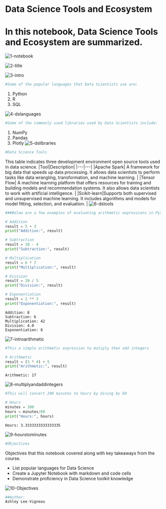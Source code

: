 # Data Science Tools and Ecosystem
# In this notebook, Data Science Tools and Ecosystem are summarized.


![1-notebook](https://github.com/user-attachments/assets/3c700808-424b-4a03-9a9c-ab3e5c48a044)

![2-title](https://github.com/user-attachments/assets/e3a9b810-9169-43d9-9f86-3d40d491e41d)

![3-intro](https://github.com/user-attachments/assets/9c2bf523-1434-4561-9e64-1df86d84e442)

```python
#Some of the popular languages that Data Scientists use are:
```

1. Python
2. R
3. SQL

![4-dslanguages](https://github.com/user-attachments/assets/bb128227-143a-43bd-8213-0263206811e6)

```python
#Some of the commonly used libraries used by Data Scientists include:
```

1. NumPy
2. Pandas
3. Plotly 
![5-dslibraries](https://github.com/user-attachments/assets/e03940d7-fe61-404f-8d00-8e12518d7017)


```python
#Data Science Tools
```

This table indicates three development environment open source tools used in data science.
|Tool|Description|
|---|---|
|Apache Spark| A framework for big data that speeds up data processing. It allows data scientists to perform tasks like data wrangling, transformation, and machine learning. |
|Tensor Flow| A machine learning platform that offers resources for training and building models and recommendation systems. It also allows data scientists to work with artificial intelligence. |
|Scikit-learn|Supports both supervised and unsupervised machine learning. It includes algorithms and models for model fitting, selection, and evaluation. |
![6-dstools](https://github.com/user-attachments/assets/3c811265-f028-4927-8ae8-64c3ed7f4a5f)



```python
###Below are a few examples of evaluating arithmetic expressions in Python.

```


```python
# Addition
result = 5 + 3
print("Addition:", result)

# Subtraction
result = 10 - 4
print("Subtraction:", result)

# Multiplication
result = 6 * 7
print("Multiplication:", result)

# Division
result = 20 / 5
print("Division:", result)

# Exponentiation
result = 2 ** 3
print("Exponentiation:", result)
```

    Addition: 8
    Subtraction: 6
    Multiplication: 42
    Division: 4.0
    Exponentiation: 8
![7-introarithmetic](https://github.com/user-attachments/assets/98fdfac8-03bc-4de4-b87d-085e7404b856)



```python
#This a simple arithmetic expression to mutiply then add integers
```


```python
# Arithmetic
result = (3 * 4) + 5
print("Arithmetic:", result)
```

    Arithmetic: 17

![8-multiplyandaddintegers](https://github.com/user-attachments/assets/92f51ade-aaec-4c4f-9d19-ea57c8f6ae71)


```python
#This will convert 200 minutes to hours by diving by 60
```


```python
# Hours
minutes = 200
hours = minutes/60
print("Hours:", hours)
```

    Hours: 3.3333333333333335

![9-hourstominutes](https://github.com/user-attachments/assets/6cb840e3-d23a-4edc-81f5-e201b1892ca2)


```python
#Objectives
```

Objectives that this notebook covered along with key takeaways from the course.
- List popular languages for Data Science
- Create a Jupyter Notebook with markdown and code cells
- Demonstrate proficiency in Data Science toolkit knowledge

![10-Objectives](https://github.com/user-attachments/assets/1f494965-a706-40e6-8c58-fc9d9de5ce95)



```python
##Author: 
Ashley Lee-Vigneau
```
